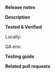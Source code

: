 **Release notes**


**Description**


**Tested & Verified**

Locally:

QA env:


**Testing guide**



**Related pull requests**

